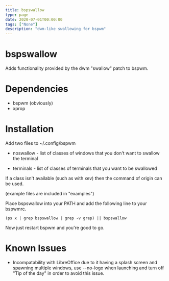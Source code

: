 ```yaml
---
title: bspswallow
type: page
date: 2020-07-01T00:00:00
tags: ["None"]
description: "dwm-like swallowing for bspwm"
---
```


# bspswallow

Adds functionality provided by the dwm "swallow" patch to bspwm.

# Dependencies

- bspwm (obviously)
- xprop

# Installation

Add two files to ~/.config/bspwm

- noswallow - list of classes of windows that you don't want to swallow the terminal

- terminals - list of classes of terminals that you want to be swallowed

If a class isn't available (such as with xev) then the command of origin can be used.

(example files are included in "examples")

Place bspswallow into your PATH and add the following line to your bspwmrc.

```
(ps x | grep bspswallow | grep -v grep) || bspswallow
```

Now just restart bspwm and you're good to go.

# Known Issues

- Incompatability with LibreOffice due to it having a splash screen and spawning multiple windows, use --no-logo when launching and turn off "Tip of the day" in order to avoid this issue.
